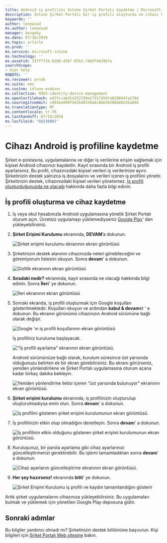 ```yaml
---
title: Android iş profilini Intune Şirket Portalı kaydetme | Microsoft Docs
description: Intune Şirket Portalı bir iş profili oluşturma ve cihazı kaydetme.
keywords: ''
author: lenewsad
ms.author: lanewsad
manager: dougeby
ms.date: 07/18/2019
ms.topic: article
ms.prod: ''
ms.service: microsoft-intune
ms.technology: ''
ms.assetid: 33ffff16-0280-43bf-87b3-74ddf4439bfa
searchScope:
- User help
ROBOTS: ''
ms.reviewer: arnab
ms.suite: ems
ms.custom: intune-enduser
ms.collection: M365-identity-device-management
ms.openlocfilehash: e43fccabd142527d9e17317d56fa029844fa270d
ms.sourcegitcommit: cd03ea890f563b48339a8c8bb50386b8852ba894
ms.translationtype: MT
ms.contentlocale: tr-TR
ms.lasthandoff: 07/19/2019
ms.locfileid: "68330001"
---
```

# <a name="enroll-device-with-android-work-profile"></a>Cihazı Android iş profiline kaydetme

Şirket e-postasına, uygulamalarına ve diğer iş verilerine erişim sağlamak için kişisel Android cihazınızı kaydedin. Kayıt sırasında bir Android iş profili ayarlarsınız. Bu profil, cihazınızdaki kişisel verileri iş verilerinize ayırır. Şirketinizin destek yalnızca iş dosyalarını ve verileri içeren iş profilini yönetir. Şirketinizin destek, cihazınızdaki kişisel verileri yönetemez. [İş profili oluşturduğunuzda ne olacağı](what-happens-when-you-create-a-work-profile-android.md) hakkında daha fazla bilgi edinin.  

## <a name="create-work-profile-and-enroll-device"></a>İş profili oluşturma ve cihaz kaydetme

1. İş veya okul hesabınızla Android uygulamasına yönelik Şirket Portalı oturum açın. Ücretsiz uygulamayı yüklemediyseniz [Google Play](https://play.google.com/store/apps/details?id=com.microsoft.windowsintune.companyportal)' dan yükleyebilirsiniz.  

2. **Şirket Erişimi Kurulumu** ekranında, **DEVAM**’a dokunun.  

    ![Şirket erişimi kurulumu ekranının ekran görüntüsü](./media/android-wp-02-1908.png)  

3. Şirketinizin destek alanının cihazınızda neleri görebileceğini ve göremiyorum listesini okuyun. Sonra **devam**' a dokunun.   

    ![Gizlilik ekranının ekran görüntüsü](./media/android-wp-03-1908.png)  

4. **Sıradaki nedir?** ekranında, kayıt sırasında ne olacağı hakkında bilgi edinin. Sonra **İleri**' ye dokunun.  

    ![İleri ekranının ekran görüntüsü](./media/android-wp-04-1908.png)

5. Sonraki ekranda, iş profili oluşturmak için Google koşulları gösterilmektedir. Koşulları okuyun ve ardından **kabul &AMP; devam**et ' e dokunun. Bu ekranın görünümü cihazınızın Android sürümüne bağlı olarak değişir. 

    ![Google 'ın iş profili koşullarının ekran görüntüsü](./media/android-wp-05-1908.png)  

    İş profiliniz kuruluma başlayacak. 

     !["İş profili ayarlama" ekranının ekran görüntüsü.](./media/android-wp-05a-1908.png) 

     Android sürümünüze bağlı olarak, kurulum süresince üst yarısında olduğunuzu belirten ek bir ekran görebilirsiniz. Bu ekranı görürseniz, yeniden yönlendirilene ve Şirket Portalı uygulamasına oturum açana kadar birkaç dakika bekleyin.  

     ![Yeniden yönlendirme iletisi içeren "üst yarısında bulunuyor" ekranının ekran görüntüsü.](./media/android-wp-05b-1908.png) 

6. **Şirket erişimi kurulumu** ekranında, iş profilinizin oluşturulup oluşturulmadıysa emin olun. Sonra **devam**' a dokunun.  

    ![İş profilini gösteren şirket erişimi kurulumunun ekran görüntüsü.](./media/android-wp-06-1908.png)  

7. İş profilinizin etkin olup olmadığını denetleyin. Sonra **devam**' a dokunun. 

    ![İş profilinin etkin olduğunu gösteren şirket erişimi kurulumunun ekran görüntüsü.](./media/android-wp-07-1908.png)  

8. Kuruluşunuz, bir parola ayarlama gibi cihaz ayarlarınızı güncelleştirmenizi gerektirebilir. Bu işlemi tamamladıktan sonra **devam**' a dokunun.  

    ![Cihaz ayarlarını güncelleştirme ekranının ekran görüntüsü.](./media/android-wp-08-1908.png) 

9. **Her şey hazırsınız!** ekranında **bitti**' ye dokunun.  

    ![Şirket Erişimi Kurulumu iş profili ve kaydın tamamlandığını gösterir](./media/android-wp-09-1908.png)  


Artık şirket uygulamalarını cihazınıza yükleyebilirsiniz. Bu uygulamaları bulmak ve yüklemek için yönetilen Google Play deposuna gidin. 

## <a name="next-steps"></a>Sonraki adımlar  

Bu bilgiler yardımcı olmadı mı? Şirketinizin destek bölümüne başvurun. Kişi bilgileri için [Şirket Portalı Web sitesine](https://go.microsoft.com/fwlink/?linkid=2010980) bakın.
